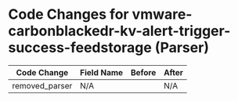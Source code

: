 # Code Changes for vmware-carbonblackedr-kv-alert-trigger-success-feedstorage (Parser)

| Code Change | Field Name | Before | After |
|-------------|------------|--------|-------|
| removed_parser | N/A |  | N/A |